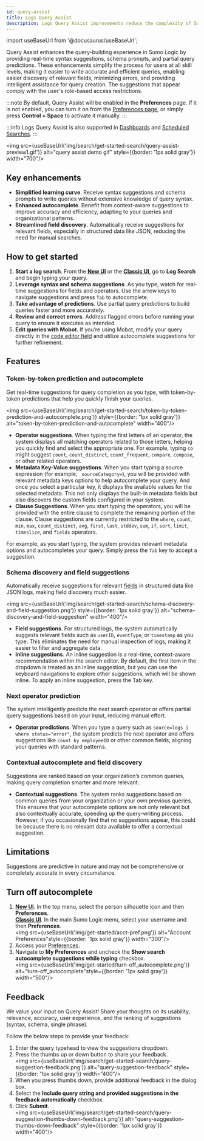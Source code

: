 ```yaml
---
id: query-assist
title: Logs Query Assist
description: Logs Query Assist improvements reduce the complexity of Sumo Logic’s query language, making it easier to discover relevant fields, minimize errors, and benefit from intelligent query-building assistance.
---
```


import useBaseUrl from '@docusaurus/useBaseUrl';

Query Assist enhances the query-building experience in Sumo Logic by providing real-time syntax suggestions, schema prompts, and partial query predictions. These enhancements simplify the process for users at all skill levels, making it easier to write accurate and efficient queries, enabling easier discovery of relevant fields, minimizing errors, and providing intelligent assistance for query creation. The suggestions that appear comply with the user's role-based access restrictions.

:::note
By default, Query Assist will be enabled in the **Preferences** page. If it is not enabled, you can turn it on from the [Preferences page](#turn-off-autocomplete), or simply press **Control + Space** to activate it manually.
:::

:::info
Logs Query Assist is also supported in [Dashboards](/docs/dashboards) and [Scheduled Searches](/docs/alerts/scheduled-searches).
:::

<img src={useBaseUrl('img/search/get-started-search/query-assist-preview1.gif')} alt="query assist demo gif" style={{border: '1px solid gray'}} width="700"/>

## Key enhancements

* **Simplified learning curve**. Receive syntax suggestions and schema prompts to write queries without extensive knowledge of query syntax.
* **Enhanced autocomplete**. Benefit from context-aware suggestions to improve accuracy and efficiency, adapting to your queries and organizational patterns.
* **Streamlined field discovery**. Automatically receive suggestions for relevant fields, especially in structured data like JSON, reducing the need for manual searches.

## How to get started

1. **Start a log search**. From the [**New UI**](/docs/get-started/sumo-logic-ui) or the [**Classic UI**](/docs/get-started/sumo-logic-ui-classic), go to **Log Search** and begin typing your query.
2. **Leverage syntax and schema suggestions**. As you type, watch for real-time suggestions for fields and operators. Use the arrow keys to navigate suggestions and press `Tab` to autocomplete.
3. **Take advantage of predictions**. Use partial query predictions to build queries faster and more accurately.
4. **Review and correct errors**. Address flagged errors before running your query to ensure it executes as intended.  
5. **Edit queries with Mobot**. If you’re using Mobot, modify your query directly in the [code editor field](/docs/search/mobot/#edit-query-code) and utilize autocomplete suggestions for further refinement.

## Features

### Token-by-token prediction and autocomplete

Get real-time suggestions for query completion as you type, with token-by-token predictions that help you quickly finish your queries.

<img src={useBaseUrl('img/search/get-started-search/token-by-token-prediction-and-autocomplete.png')} style={{border: '1px solid gray'}} alt="token-by-token-prediction-and-autocomplete" width="400"/>

* **Operator suggestions**. When typing the first letters of an operator, the system displays all matching operators related to those letters, helping you quickly find and select the appropriate one. For example, typing `co` might suggest `count`, `count_distinct`, `count_frequent`, `compare`, `compose`, or other related operators.
* **Metadata Key-Value suggestions**. When you start typing a source expression (for example, `_sourceCategory=`), you will be provided with relevant metadata keys options to help autocomplete your query. And once you select a particular key, it displays the available values for the selected metadata. This not only displays the built-in metadata fields but also discovers the custom fields configured in your system.
* **Clause Suggestions**. When you start typing the operators, you will be provided with the entire clause to complete the remaining portion of the clause. Clause suggestions are currently restricted to the `where`, `count`, `min`, `max`, `count_distinct`, `avg`, `first`, `last`, `stddev`, `sum`, `if`, `sort`, `limit`, `timeslice`, and `fields` operators.

For example, as you start typing, the system provides relevant metadata options and autocompletes your query. Simply press the `Tab` key to accept a suggestion.  

### Schema discovery and field suggestions

Automatically receive suggestions for relevant [fields](/docs/manage/fields) in structured data like JSON logs, making field discovery much easier.

<img src={useBaseUrl('img/search/get-started-search/schema-discovery-and-field-suggestion.png')} style={{border: '1px solid gray'}} alt="schema-discovery-and-field-suggestion" width="400"/>

* **Field suggestions**. For structured logs, the system automatically suggests relevant fields such as `userID`, `eventType`, or `timestamp` as you type. This eliminates the need for manual inspection of logs, making it easier to filter and aggregate data.
* **Inline suggestions**. An inline suggestion is a real-time, context-aware recommendation within the search editor. By default, the first item in the dropdown is treated as an inline suggestion, but you can use the keyboard navigations to explore other suggestions, which will be shown inline. To apply an inline suggestion, press the Tab key.

### Next operator prediction

The system intelligently predicts the next search operator or offers partial query suggestions based on your input, reducing manual effort.

* **Operator predictions**. When you type a query such as `source=logs | where status="error"`, the system predicts the next operator and offers suggestions like `count by employeeID` or other common fields, aligning your queries with standard patterns.

### Contextual autocomplete and field discovery

Suggestions are ranked based on your organization’s common queries, making query completion smarter and more relevant.

* **Contextual suggestions**. The system ranks suggestions based on common queries from your organization or your own previous queries. This ensures that your autocomplete options are not only relevant but also contextually accurate, speeding up the query-writing process. However, if you occasionally find that no suggestions appear, this could be because there is no relevant data available to offer a contextual suggestion.

## Limitations

Suggestions are predictive in nature and may not be comprehensive or completely accurate in every circumstance.

<!-- hold off
### Need more help?
Try [Sumo Logic Mobot](/docs/search/mobot), our AI-powered assistant that helps you write and execute natural language log search queries.
Copilot with Query Assist video: https://docs.google.com/presentation/d/1HCaXROM6zrnapLaLo3gDm-S1uQPGAS0p9AquuLwiFXA/edit#slide=id.g3145b7936cd_0_8 -->

## Turn off autocomplete

1. [**New UI**](/docs/get-started/sumo-logic-ui). In the top menu, select the person silhouette icon and then **Preferences**. <br/>[**Classic UI**](/docs/get-started/sumo-logic-ui-classic). In the main Sumo Logic menu, select your username and then **Preferences**. <br/><img src={useBaseUrl('img/get-started/acct-pref.png')} alt="Account Preferences"style={{border: '1px solid gray'}}  width="300"/>
1. Access your [Preferences](/docs/get-started/account-settings-preferences/#my-preferences).
1. Navigate to **My Preferences** and uncheck the **Show search autocomplete suggestions while typing** checkbox.<br/><img src={useBaseUrl('img/get-started/turn-off_autocomplete.png')} alt="turn-off_autocomplete"style={{border: '1px solid gray'}}  width="500"/>

## Feedback

We value your input on Query Assist! Share your thoughts on its usability, relevance, accuracy, user experience, and the ranking of suggestions (syntax, schema, single phrase).

Follow the below steps to provide your feedback:

1. Enter the query typehead to view the suggestions dropdown.
1. Press the thumbs up or down button to share your feedback.<br/><img src={useBaseUrl('img/search/get-started-search/query-suggestion-feedback.png')} alt="query-suggestion-feedback" style={{border: '1px solid gray'}} width="400"/>
1. When you press thumbs down, provide additional feedback in the dialog box.
1. Select the **Include query string and provided suggestions in the feedback automatically** checkbox.
1. Click **Submit**.<br/><img src={useBaseUrl('img/search/get-started-search/query-suggestion-thumbs-down-feedback.png')} alt="query-suggestion-thumbs-down-feedback" style={{border: '1px solid gray'}} width="400"/>

<!--
Phased Availability:

* **Phase 1**. Token-by-token prediction, metadata autocomplete, and basic schema suggestions.
* **Phase 2**. Enhanced operator predictions, full query suggestions, and advanced schema discovery.
* **Phase 3**. Real-time error feedback, more contextual suggestions, and query pattern-based improvements.
-->
